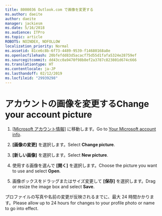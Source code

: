 ```yaml
---
title: 8000036 Outlook.com で画像を変更する
ms.author: daeite
author: daeite
manager: jackiesm
ms.date: 5/16/2018
ms.audience: ITPro
ms.topic: article
ROBOTS: NOINDEX, NOFOLLOW
localization_priority: Normal
ms.assetid: 81ce6c8b-6f73-4489-9539-f14680168a8e
ms.openlocfilehash: 20bfefdd83d5acacf75d55d1fafa5324e28759ef
ms.sourcegitcommit: dd43cc0a9470f98b8ef2a3787c823801d674c666
ms.translationtype: HT
ms.contentlocale: ja-JP
ms.lasthandoff: 02/12/2019
ms.locfileid: "29939298"
---
```

# <a name="change-your-account-picture"></a><span data-ttu-id="c3f07-102">アカウントの画像を変更する</span><span class="sxs-lookup"><span data-stu-id="c3f07-102">Change your account picture</span></span>

1. <span data-ttu-id="c3f07-103">[[Microsoft アカウント情報]](https://go.microsoft.com/fwlink/p/?linkid=860841) に移動します。</span><span class="sxs-lookup"><span data-stu-id="c3f07-103">Go to [Your Microsoft account info](https://go.microsoft.com/fwlink/p/?linkid=860841).</span></span>
    
2. <span data-ttu-id="c3f07-104">**[画像の変更]** を選択します。</span><span class="sxs-lookup"><span data-stu-id="c3f07-104">Select **Change picture**.</span></span> 
    
3. <span data-ttu-id="c3f07-105">**[新しい画像]** を選択します。</span><span class="sxs-lookup"><span data-stu-id="c3f07-105">Select **New picture**.</span></span> 
    
4. <span data-ttu-id="c3f07-106">使用する画像を選んで **[開く]** を選択します。</span><span class="sxs-lookup"><span data-stu-id="c3f07-106">Choose the picture you want to use and select **Open**.</span></span> 
    
5. <span data-ttu-id="c3f07-107">画像ボックスをドラッグまたはサイズ変更して **[保存]** を選択します。</span><span class="sxs-lookup"><span data-stu-id="c3f07-107">Drag or resize the image box and select **Save**.</span></span> 
    
<span data-ttu-id="c3f07-108">プロファイルの写真や名前の変更が反映されるまでに、最大 24 時間かかります。</span><span class="sxs-lookup"><span data-stu-id="c3f07-108">Please allow up to 24 hours for changes to your profile photo or name to go into effect.</span></span>
  

